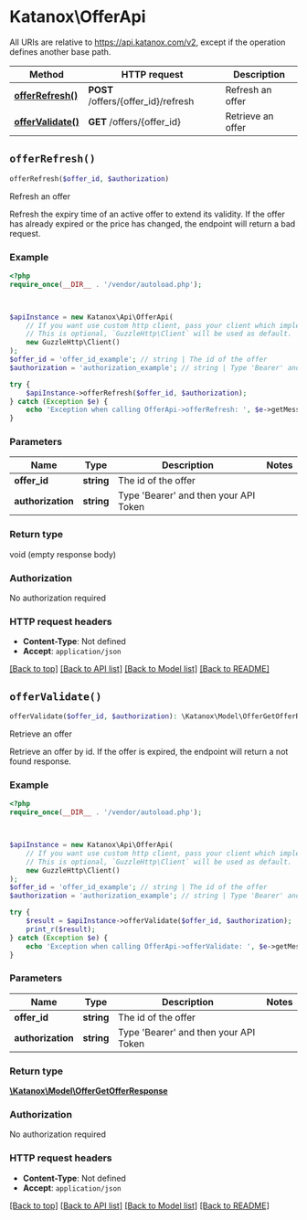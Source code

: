 # Katanox\OfferApi

All URIs are relative to https://api.katanox.com/v2, except if the operation defines another base path.

| Method | HTTP request | Description |
| ------------- | ------------- | ------------- |
| [**offerRefresh()**](OfferApi.md#offerRefresh) | **POST** /offers/{offer_id}/refresh | Refresh an offer |
| [**offerValidate()**](OfferApi.md#offerValidate) | **GET** /offers/{offer_id} | Retrieve an offer |


## `offerRefresh()`

```php
offerRefresh($offer_id, $authorization)
```

Refresh an offer

Refresh the expiry time of an active offer to extend its validity. If the offer has already expired or the price has changed, the endpoint will return a bad request.

### Example

```php
<?php
require_once(__DIR__ . '/vendor/autoload.php');



$apiInstance = new Katanox\Api\OfferApi(
    // If you want use custom http client, pass your client which implements `GuzzleHttp\ClientInterface`.
    // This is optional, `GuzzleHttp\Client` will be used as default.
    new GuzzleHttp\Client()
);
$offer_id = 'offer_id_example'; // string | The id of the offer
$authorization = 'authorization_example'; // string | Type 'Bearer' and then your API Token

try {
    $apiInstance->offerRefresh($offer_id, $authorization);
} catch (Exception $e) {
    echo 'Exception when calling OfferApi->offerRefresh: ', $e->getMessage(), PHP_EOL;
}
```

### Parameters

| Name | Type | Description  | Notes |
| ------------- | ------------- | ------------- | ------------- |
| **offer_id** | **string**| The id of the offer | |
| **authorization** | **string**| Type &#39;Bearer&#39; and then your API Token | |

### Return type

void (empty response body)

### Authorization

No authorization required

### HTTP request headers

- **Content-Type**: Not defined
- **Accept**: `application/json`

[[Back to top]](#) [[Back to API list]](../../README.md#endpoints)
[[Back to Model list]](../../README.md#models)
[[Back to README]](../../README.md)

## `offerValidate()`

```php
offerValidate($offer_id, $authorization): \Katanox\Model\OfferGetOfferResponse
```

Retrieve an offer

Retrieve an offer by id. If the offer is expired, the endpoint will return a not found response.

### Example

```php
<?php
require_once(__DIR__ . '/vendor/autoload.php');



$apiInstance = new Katanox\Api\OfferApi(
    // If you want use custom http client, pass your client which implements `GuzzleHttp\ClientInterface`.
    // This is optional, `GuzzleHttp\Client` will be used as default.
    new GuzzleHttp\Client()
);
$offer_id = 'offer_id_example'; // string | The id of the offer
$authorization = 'authorization_example'; // string | Type 'Bearer' and then your API Token

try {
    $result = $apiInstance->offerValidate($offer_id, $authorization);
    print_r($result);
} catch (Exception $e) {
    echo 'Exception when calling OfferApi->offerValidate: ', $e->getMessage(), PHP_EOL;
}
```

### Parameters

| Name | Type | Description  | Notes |
| ------------- | ------------- | ------------- | ------------- |
| **offer_id** | **string**| The id of the offer | |
| **authorization** | **string**| Type &#39;Bearer&#39; and then your API Token | |

### Return type

[**\Katanox\Model\OfferGetOfferResponse**](../Model/OfferGetOfferResponse.md)

### Authorization

No authorization required

### HTTP request headers

- **Content-Type**: Not defined
- **Accept**: `application/json`

[[Back to top]](#) [[Back to API list]](../../README.md#endpoints)
[[Back to Model list]](../../README.md#models)
[[Back to README]](../../README.md)
